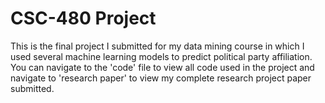 # CSC-480 Project
This is the final project I submitted for my data mining course in which I used several machine learning models to predict political party affiliation.
You can navigate to the 'code' file to view all code used in the project and navigate to 'research paper' to view my complete research project paper submitted.
